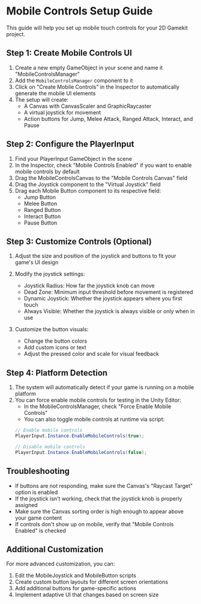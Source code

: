 # Mobile Controls Setup Guide

This guide will help you set up mobile touch controls for your 2D Gamekit project.

## Step 1: Create Mobile Controls UI

1. Create a new empty GameObject in your scene and name it "MobileControlsManager"
2. Add the `MobileControlsManager` component to it
3. Click on "Create Mobile Controls" in the Inspector to automatically generate the mobile UI elements
4. The setup will create:
   - A Canvas with CanvasScaler and GraphicRaycaster
   - A virtual joystick for movement
   - Action buttons for Jump, Melee Attack, Ranged Attack, Interact, and Pause

## Step 2: Configure the PlayerInput

1. Find your PlayerInput GameObject in the scene
2. In the Inspector, check "Mobile Controls Enabled" if you want to enable mobile controls by default
3. Drag the MobileControlsCanvas to the "Mobile Controls Canvas" field
4. Drag the Joystick component to the "Virtual Joystick" field
5. Drag each Mobile Button component to its respective field:
   - Jump Button
   - Melee Button
   - Ranged Button
   - Interact Button
   - Pause Button

## Step 3: Customize Controls (Optional)

1. Adjust the size and position of the joystick and buttons to fit your game's UI design
2. Modify the joystick settings:
   - Joystick Radius: How far the joystick knob can move
   - Dead Zone: Minimum input threshold before movement is registered
   - Dynamic Joystick: Whether the joystick appears where you first touch
   - Always Visible: Whether the joystick is always visible or only when in use

3. Customize the button visuals:
   - Change the button colors
   - Add custom icons or text
   - Adjust the pressed color and scale for visual feedback

## Step 4: Platform Detection

1. The system will automatically detect if your game is running on a mobile platform
2. You can force enable mobile controls for testing in the Unity Editor:
   - In the MobileControlsManager, check "Force Enable Mobile Controls"
   - You can also toggle mobile controls at runtime via script:
   ```csharp
   // Enable mobile controls
   PlayerInput.Instance.EnableMobileControls(true);
   
   // Disable mobile controls
   PlayerInput.Instance.EnableMobileControls(false);
   ```

## Troubleshooting

- If buttons are not responding, make sure the Canvas's "Raycast Target" option is enabled
- If the joystick isn't working, check that the joystick knob is properly assigned
- Make sure the Canvas sorting order is high enough to appear above your game content
- If controls don't show up on mobile, verify that "Mobile Controls Enabled" is checked

## Additional Customization

For more advanced customization, you can:
1. Edit the MobileJoystick and MobileButton scripts
2. Create custom button layouts for different screen orientations
3. Add additional buttons for game-specific actions
4. Implement adaptive UI that changes based on screen size
